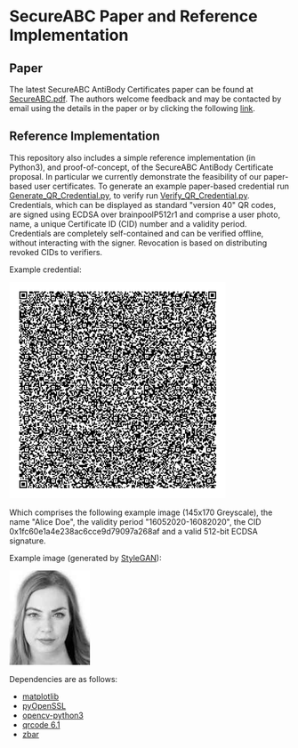 # SecureABC Paper and Reference Implementation

## Paper
The latest SecureABC AntiBody Certificates paper can be found at [SecureABC.pdf](SecureABC.pdf). The authors welcome feedback and may be contacted by email using the details in the paper or by clicking the following [link](mailto:chicks@turing.ac.uk;dbutler@turing.ac.uk;cm@warwick.ac.uk;jon.crowcroft@cl.cam.ac.uk?subject=[SecureABC]).

## Reference Implementation

This repository also includes a simple reference implementation (in Python3), and proof-of-concept, of the SecureABC AntiBody Certificate proposal. In particular we currently demonstrate the feasibility of our paper-based user certificates. To generate an example paper-based credential run [Generate_QR_Credential.py](Generate_QR_Credential.py), to verify run [Verify_QR_Credential.py](Verify_QR_Credential.py). Credentials, which can be displayed as standard "version 40" QR codes, are signed using ECDSA over brainpoolP512r1 and comprise a user photo, name, a unique Certificate ID (CID) number and a validity period. Credentials are completely self-contained and can be verified offline, without interacting with the signer. Revocation is based on distributing revoked CIDs to verifiers.

Example credential:

![example credential](user_qr.png "Example ImmuneSecure QR code")

Which comprises the following example image (145x170 Greyscale), the name "Alice Doe", the validity period "16052020-16082020", the CID 0x1fc60e1a4e238ac6cce9d79097a268af and a valid 512-bit ECDSA signature.

Example image (generated by [StyleGAN](https://github.com/NVlabs/stylegan)):

![example image](user_bw.jpeg "Example ImmuneSecure QR code")

Dependencies are as follows:
* [matplotlib](https://pypi.org/project/matplotlib/)
* [pyOpenSSL](https://pypi.org/project/pyOpenSSL/)
* [opencv-python3](https://pypi.org/project/opencv-python/)
* [qrcode 6.1](https://pypi.org/project/qrcode/)
* [zbar](http://zbar.sourceforge.net)
